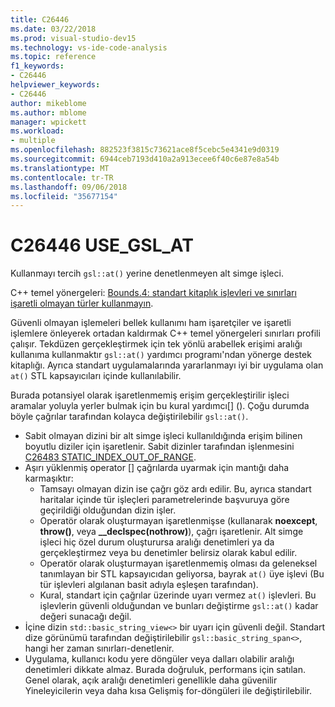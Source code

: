 ```yaml
---
title: C26446
ms.date: 03/22/2018
ms.prod: visual-studio-dev15
ms.technology: vs-ide-code-analysis
ms.topic: reference
f1_keywords:
- C26446
helpviewer_keywords:
- C26446
author: mikeblome
ms.author: mblome
manager: wpickett
ms.workload:
- multiple
ms.openlocfilehash: 882523f3815c73621ace8f5cebc5e4341e9d0319
ms.sourcegitcommit: 6944ceb7193d410a2a913ecee6f40c6e87e8a54b
ms.translationtype: MT
ms.contentlocale: tr-TR
ms.lasthandoff: 09/06/2018
ms.locfileid: "35677154"
---
```

# <a name="c26446-usegslat"></a>C26446 USE_GSL_AT

Kullanmayı tercih `gsl::at()` yerine denetlenmeyen alt simge işleci.

C++ temel yönergeleri: [Bounds.4: standart kitaplık işlevleri ve sınırları işaretli olmayan türler kullanmayın](https://github.com/isocpp/CppCoreGuidelines/blob/master/CppCoreGuidelines.md#probounds-bounds-safety-profile).

Güvenli olmayan işlemeleri bellek kullanımı ham işaretçiler ve işaretli işlemlere önleyerek ortadan kaldırmak C++ temel yönergeleri sınırları profili çalışır. Tekdüzen gerçekleştirmek için tek yönlü arabellek erişimi aralığı kullanıma kullanmaktır `gsl::at()` yardımcı programı'ndan yönerge destek kitaplığı. Ayrıca standart uygulamalarında yararlanmayı iyi bir uygulama olan `at()` STL kapsayıcıları içinde kullanılabilir.

Burada potansiyel olarak işaretlenmemiş erişim gerçekleştirilir işleci aramalar yoluyla yerler bulmak için bu kural yardımcı\[] (). Çoğu durumda böyle çağrılar tarafından kolayca değiştirilebilir `gsl::at()`.


- Sabit olmayan dizini bir alt simge işleci kullanıldığında erişim bilinen boyutlu diziler için işaretlenir. Sabit dizinler tarafından işlenmesini [C26483 STATIC_INDEX_OUT_OF_RANGE](c26483.md).
- Aşırı yüklenmiş operator [] çağrılarda uyarmak için mantığı daha karmaşıktır:
  - Tamsayı olmayan dizin ise çağrı göz ardı edilir. Bu, ayrıca standart haritalar içinde tür işleçleri parametrelerinde başvuruya göre geçirildiği olduğundan dizin işler.
  - Operatör olarak oluşturmayan işaretlenmişse (kullanarak **noexcept**, **throw()**, veya **__declspec(nothrow)**), çağrı işaretlenir. Alt simge işleci hiç özel durum oluşturursa aralığı denetimleri ya da gerçekleştirmez veya bu denetimler belirsiz olarak kabul edilir.
  - Operatör olarak oluşturmayan işaretlenmemiş olması da geleneksel tanımlayan bir STL kapsayıcıdan geliyorsa, bayrak `at()` üye işlevi (Bu tür işlevleri algılanan basit adıyla eşleşen tarafından).
  - Kural, standart için çağrılar üzerinde uyarı vermez `at()` işlevleri. Bu işlevlerin güvenli olduğundan ve bunları değiştirme `gsl::at()` kadar değeri sunacağı değil.
- İçine dizin `std::basic_string_view<>` bir uyarı için güvenli değil. Standart dize görünümü tarafından değiştirilebilir `gsl::basic_string_span<>`, hangi her zaman sınırları-denetlenir.
- Uygulama, kullanıcı kodu yere döngüler veya dalları olabilir aralığı denetimleri dikkate almaz. Burada doğruluk, performans için satılan. Genel olarak, açık aralığı denetimleri genellikle daha güvenilir Yineleyicilerin veya daha kısa Gelişmiş for-döngüleri ile değiştirilebilir.

